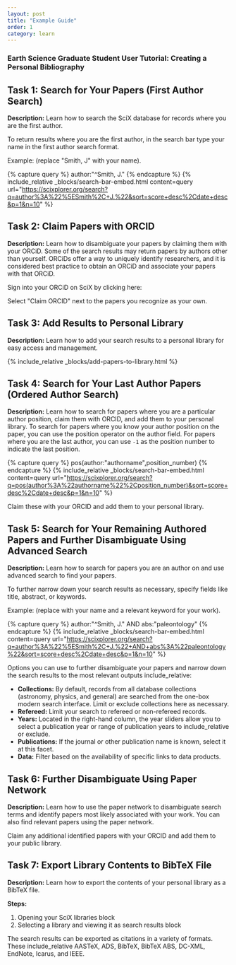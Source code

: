 ```yaml
---
layout: post
title: "Example Guide"
order: 1 
category: learn
---
```


### Earth Science Graduate Student User Tutorial: Creating a Personal Bibliography

## Task 1: Search for Your Papers (First Author Search)
**Description:** Learn how to search the SciX database for records where you are the first author.

To return results where you are the first author, in the search bar type your name in the first author search format.

Example: (replace "Smith, J" with your name).

{% capture query %}
author:"^Smith, J."
{% endcapture %}
{% include_relative _blocks/search-bar-embed.html 
    content=query 
    url="https://scixplorer.org/search?q=author%3A%22%5ESmith%2C+J.%22&sort=score+desc%2Cdate+desc&p=1&n=10" 
%}


## Task 2: Claim Papers with ORCID
**Description:** Learn how to disambiguate your papers by claiming them with your ORCiD. Some of the search results may return papers by authors other than yourself. ORCiDs offer a way to uniquely identify researchers, and it is considered best practice to obtain an ORCiD and associate your papers with that ORCiD. 

Sign into your ORCiD on SciX by clicking here:


Select "Claim ORCID" next to the papers you recognize as your own.



## Task 3: Add Results to Personal Library
**Description:** Learn how to add your search results to a personal library for easy access and management.

{% include_relative _blocks/add-papers-to-library.html %}

## Task 4: Search for Your Last Author Papers (Ordered Author Search)
**Description:** Learn how to search for papers where you are a particular author position, claim them with ORCID, and add them to your personal library. To search for papers where you know your author position on the paper, you can use the position operator on the author field. For papers where you are the last author, you can use `-1` as the position number to indicate the last position.

{% capture query %}
pos(author:"authorname",position_number)
{% endcapture %}
{% include_relative _blocks/search-bar-embed.html 
    content=query 
    url="https://scixplorer.org/search?q=pos(author%3A%22authorname%22%2Cposition_number)&sort=score+desc%2Cdate+desc&p=1&n=10" 
%}

Claim these with your ORCID and add them to your personal library. 

## Task 5: Search for Your Remaining Authored Papers and Further Disambiguate Using Advanced Search
**Description:** Learn how to search for papers you are an author on and use advanced search to find your papers. 

To further narrow down your search results as necessary, specify fields like title, abstract, or keywords.

Example: (replace with your name and a relevant keyword for your work).

{% capture query %}
author:"^Smith, J." AND abs:"paleontology"
{% endcapture %}
{% include_relative _blocks/search-bar-embed.html 
    content=query 
    url="https://scixplorer.org/search?q=author%3A%22%5ESmith%2C+J.%22+AND+abs%3A%22paleontology%22&sort=score+desc%2Cdate+desc&p=1&n=10" 
%}


Options you can use to further disambiguate your papers and narrow down the search results to the most relevant outputs include_relative:
- **Collections:** By default, records from all database collections (astronomy, physics, and general) are searched from the one-box modern search interface. Limit or exclude collections here as necessary.
- **Refereed:** Limit your search to refereed or non-refereed records.
- **Years:** Located in the right-hand column, the year sliders allow you to select a publication year or range of publication years to include_relative or exclude.
- **Publications:** If the journal or other publication name is known, select it at this facet.
- **Data:** Filter based on the availability of specific links to data products.

## Task 6: Further Disambiguate Using Paper Network
**Description:** Learn how to use the paper network to disambiguate search terms and identify papers most likely associated with your work. You can also find relevant papers using the paper network.


Claim any additional identified papers with your ORCID and add them to your public library.

## Task 7: Export Library Contents to BibTeX File
**Description:** Learn how to export the contents of your personal library as a BibTeX file.

**Steps:**
1. Opening your SciX libraries block
2. Selecting a library and viewing it as search results block

The search results can be exported as citations in a variety of formats. These include_relative AASTeX, ADS, BibTeX, BibTeX ABS, DC-XML, EndNote, Icarus, and IEEE.

